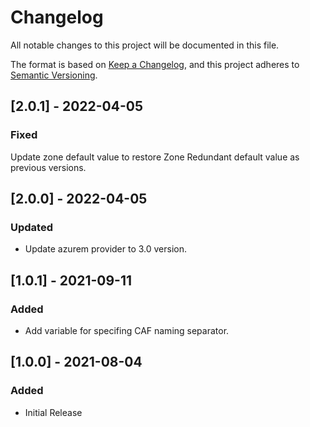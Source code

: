 # Changelog
All notable changes to this project will be documented in this file.

The format is based on [Keep a Changelog](https://keepachangelog.com/en/1.0.0/),
and this project adheres to [Semantic Versioning](https://semver.org/spec/v2.0.0.html).

## [2.0.1] - 2022-04-05

### Fixed
Update zone default value to restore Zone Redundant default value as previous versions.
## [2.0.0] - 2022-04-05
### Updated
- Update azurem provider to 3.0 version.
## [1.0.1] - 2021-09-11
### Added
- Add variable for specifing CAF naming separator.

## [1.0.0] - 2021-08-04
### Added
- Initial Release